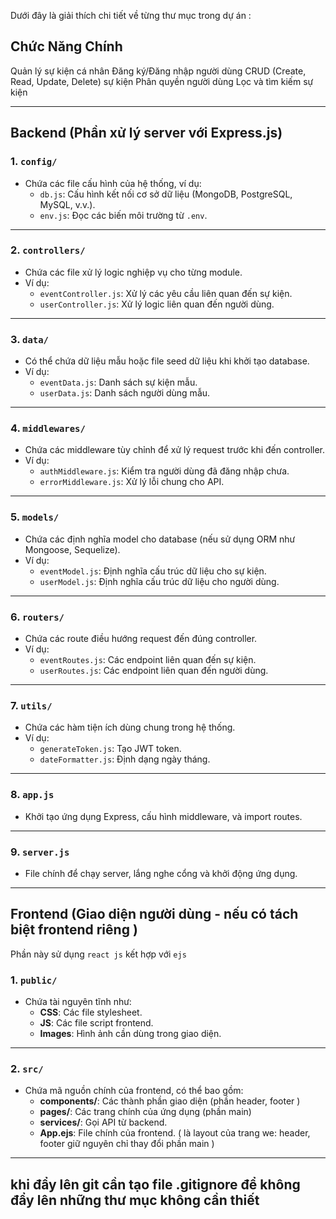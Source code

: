 Dưới đây là giải thích chi tiết về từng thư mục trong dự án :



## Chức Năng Chính

Quản lý sự kiện cá nhân
Đăng ký/Đăng nhập người dùng
CRUD (Create, Read, Update, Delete) sự kiện
Phân quyền người dùng
Lọc và tìm kiếm sự kiện

---

## **Backend (Phần xử lý server với Express.js)**  

### **1. `config/`**  
- Chứa các file cấu hình của hệ thống, ví dụ:
  - `db.js`: Cấu hình kết nối cơ sở dữ liệu (MongoDB, PostgreSQL, MySQL, v.v.).
  - `env.js`: Đọc các biến môi trường từ `.env`.
  <!-- - `passport.js`: Cấu hình xác thực nếu dùng Passport.js. -->

---

### **2. `controllers/`**  
- Chứa các file xử lý logic nghiệp vụ cho từng module.
- Ví dụ:
  - `eventController.js`: Xử lý các yêu cầu liên quan đến sự kiện.
  - `userController.js`: Xử lý logic liên quan đến người dùng.

---

### **3. `data/`**  
- Có thể chứa dữ liệu mẫu hoặc file seed dữ liệu khi khởi tạo database.
- Ví dụ:
  - `eventData.js`: Danh sách sự kiện mẫu.
  - `userData.js`: Danh sách người dùng mẫu.

---

### **4. `middlewares/`**  
- Chứa các middleware tùy chỉnh để xử lý request trước khi đến controller.
- Ví dụ:
  - `authMiddleware.js`: Kiểm tra người dùng đã đăng nhập chưa.
  - `errorMiddleware.js`: Xử lý lỗi chung cho API.

---

### **5. `models/`**  
- Chứa các định nghĩa model cho database (nếu sử dụng ORM như Mongoose, Sequelize).
- Ví dụ:
  - `eventModel.js`: Định nghĩa cấu trúc dữ liệu cho sự kiện.
  - `userModel.js`: Định nghĩa cấu trúc dữ liệu cho người dùng.

---

### **6. `routers/`**  
- Chứa các route điều hướng request đến đúng controller.
- Ví dụ:
  - `eventRoutes.js`: Các endpoint liên quan đến sự kiện.
  - `userRoutes.js`: Các endpoint liên quan đến người dùng.

---

### **7. `utils/`**  
- Chứa các hàm tiện ích dùng chung trong hệ thống.
- Ví dụ:
  - `generateToken.js`: Tạo JWT token.
  - `dateFormatter.js`: Định dạng ngày tháng.

---

### **8. `app.js`**  
- Khởi tạo ứng dụng Express, cấu hình middleware, và import routes.

---

### **9. `server.js`**  
- File chính để chạy server, lắng nghe cổng và khởi động ứng dụng.

---

## **Frontend (Giao diện người dùng - nếu có tách biệt frontend riêng )**  
  Phần này sử dụng  `react js` kết hợp với `ejs`
### **1. `public/`**  
- Chứa tài nguyên tĩnh như:
  - **CSS**: Các file stylesheet.
  - **JS**: Các file script frontend.
  - **Images**: Hình ảnh cần dùng trong giao diện.

---

### **2. `src/`**  
- Chứa mã nguồn chính của frontend, có thể bao gồm:
  - **components/**: Các thành phần giao diện  (phần header, footer ) 
  - **pages/**: Các trang chính của ứng dụng  (phần main) 
  - **services/**: Gọi API từ backend.
  - **App.ejs**: File chính của frontend. ( là layout của trang we:  header, footer giữ nguyên chỉ thay đổi phần main )

---



## khi đẩy lên git cần tạo file .gitignore để không đẩy lên những thư mục không cần thiết 